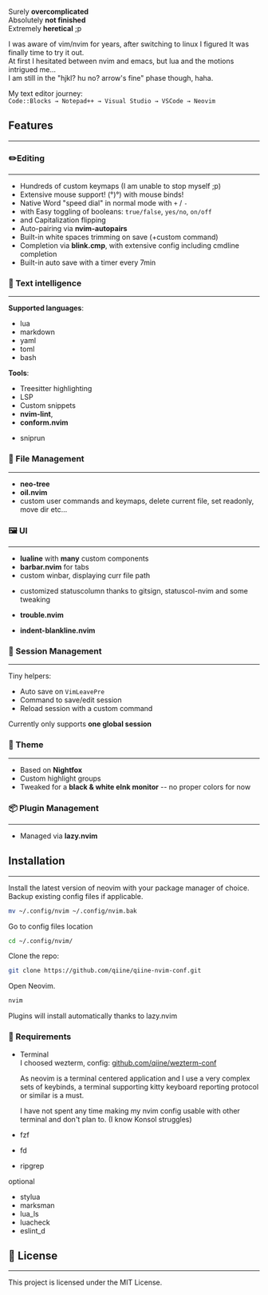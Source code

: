 
Surely     **overcomplicated**  
Absolutely **not finished**  
Extremely  **heretical** ;p

I was aware of vim/nvim for years, after switching to linux I figured It was  
finally time to try it out.  
At first I hesitated between nvim and emacs, but lua and the motions intrigued me...  
I am still in the "hjkl? hu no? arrow's fine" phase though, haha.  

My text editor journey:  
`Code::Blocks → Notepad++ → Visual Studio → VSCode → Neovim`


## Features
---
### ✏️Editing
---
- Hundreds of custom keymaps (I am unable to stop myself ;p)  
- Extensive mouse support! (°)°) with mouse binds! 
- Native Word "speed dial" in normal mode with `+` / `-`  
- with Easy toggling of booleans: `true/false`, `yes/no`, `on/off`  
- and Capitalization flipping  
- Auto-pairing via **nvim-autopairs**  
- Built-in white spaces trimming on save (+custom command)  
- Completion via **blink.cmp**, with extensive config including cmdline 
  completion
- Built-in auto save with a timer every 7min


### 🧠 Text intelligence
---
**Supported languages**:
- lua  
- markdown  
- yaml  
- toml
- bash

**Tools**:
- Treesitter highlighting  
- LSP  
- Custom snippets  
- **nvim-lint**, 
- **conform.nvim**  
* sniprun  


### 📂 File Management
---
- **neo-tree**  
- **oil.nvim**  
- custom user commands and keymaps, delete current file, set readonly, move dir etc...


### 🖼 UI
---
- **lualine** with **many** custom components  
- **barbar.nvim** for tabs  
- custom winbar, displaying curr file path
* customized statuscolumn thanks to gitsign, statuscol-nvim and some 
  tweaking  
- **trouble.nvim**  

- **indent-blankline.nvim**


### 💾 Session Management
---
Tiny helpers:
- Auto save on `VimLeavePre`  
- Command to save/edit session  
- Reload session with a custom command

Currently only supports **one global session**


### 🎨 Theme
---
- Based on **Nightfox**  
- Custom highlight groups  
- Tweaked for a **black & white eInk monitor** -- no proper colors for now


### 📦 Plugin Management
---
- Managed via **lazy.nvim**


## Installation
---
Install the latest version of neovim with your package manager of choice.  
Backup existing config files if applicable.  
```sh
mv ~/.config/nvim ~/.config/nvim.bak
```    
Go to config files location
```sh
cd ~/.config/nvim/
```
Clone the repo:  
```sh
git clone https://github.com/qiine/qiine-nvim-conf.git
```
Open Neovim.  
```sh
nvim  
```
Plugins will install automatically thanks to lazy.nvim  


### 🧪 Requirements
* Terminal  
  I choosed wezterm, 
  config: [github.com/qiine/wezterm-conf](https://github.com/qiine/wezterm-conf)

  As neovim is a terminal centered application and I use a very complex sets 
  of keybinds, a terminal supporting kitty keyboard reporting protocol or 
  similar is a must.

  I have not spent any time making my nvim config usable 
  with other terminal and don't plan to. (I know Konsol struggles)

* fzf
* fd
* ripgrep

optional
- stylua
- marksman
- lua_ls
- luacheck
- eslint_d


## 📜 License
---
This project is licensed under the MIT License.

